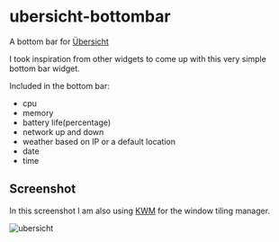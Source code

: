 # ubersicht-bottombar
A bottom bar for [Übersicht](http://tracesof.net/uebersicht/)

I took inspiration from other widgets to come up with this very simple bottom bar widget.

Included in the bottom bar:
- cpu
- memory
- battery life(percentage)
- network up and down
- weather based on IP or a default location
- date
- time

## Screenshot
In this screenshot I am also using [KWM](https://github.com/koekeishiya/kwm) for the window tiling manager.

![ubersicht](http://aaronvb.com/images/ubersicht.png)
